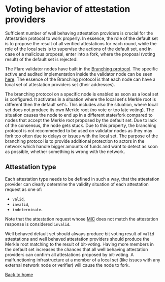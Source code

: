 # Voting behavior of attestation providers

Sufficient number of well behaving attestation providers is crucial for the Attestation protocol to work properly. In essence, the role of the
default set is to propose the result of all verified attestations for each round, while the role of the local sets is to supervise the actions of the default set, and in case of a malicious proposal, enter into a fork, where the proposal (voting result) of the default set is rejected.

The Flare validator nodes have built in the [Branching protocol](https://docs.flare.network/tech/state-connector/#branching-protocol). The specific active and audited implementation inside the validator node can be seen [here](https://github.com/flare-foundation/go-songbird/blob/main/avalanchego/coreth/core/state_connector.go).
The essence of the Branching protocol is that each node can have a local set of attestation providers set (their addresses).

The branching protocol on a specific node is enabled as soon as a local set is configured. It activates in a situation where the local set's Merkle root is different then the default set's. This includes also the situation, where local set does not produce its own Merkle root (no vote or too late voting). The situation causes the node to end up in a different state/fork compared to nodes that accept the Merkle root proposed by the default set. Due to lack of the consensus, the node gets stuck. Due to this property, the branching protocol is not recommended to be used on validator nodes as they may fork too often due to delays or issues with the local set. The purpose of the branching protocol is to provide additional protection to actors in the network which handle bigger amounts of funds and want to detect as soon as possible, whether something is wrong with the network.

## Attestation type

Each attestation type needs to be defined in such a way, that the attestation provider can clearly determine the validity situation of each attestation request as one of:

- `valid`,
- `invalid`,
- `indeterminate`.

Note that the attestation request whose [MIC](./message-integrity.md) does not match the attestation response is considered `invalid`.

Well behaved default set should always produce bit voting result of `valid` attestations and well behaved attestation providers should produce the Merkle root matching to the result of bit-voting. Having more members in the default set increases the chances that all well behaving attestation providers can confirm all attestations proposed by bit-voting.
A malfunctioning infrastructure at a member of a local set (like issues with any external network node or verifier) will cause the node to fork.

[Back to home](../README.md)
